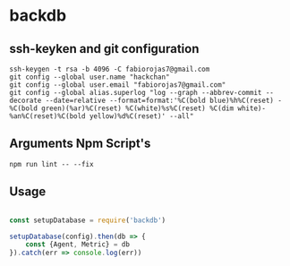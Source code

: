 # backdb

## ssh-keyken and git configuration
```
ssh-keygen -t rsa -b 4096 -C fabiorojas7@gmail.com
git config --global user.name "hackchan"
git config --global user.email "fabiorojas7@gmail.com"
git config --global alias.superlog "log --graph --abbrev-commit --decorate --date=relative --format=format:'%C(bold blue)%h%C(reset) - %C(bold green)(%ar)%C(reset) %C(white)%s%C(reset) %C(dim white)- %an%C(reset)%C(bold yellow)%d%C(reset)' --all"
```
## Arguments Npm Script's
```
npm run lint -- --fix

```
## Usage
```js

const setupDatabase = require('backdb') 

setupDatabase(config).then(db => {
    const {Agent, Metric} = db
}).catch(err => console.log(err))
```